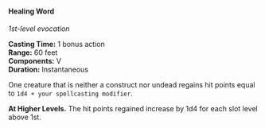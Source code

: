 #### Healing Word
<!-- TODO Check and tag this spell -->
<!-- markdownlint-disable-next-line no-emphasis-as-heading -->
_1st-level evocation_

**Casting Time:** 1 bonus action \
**Range:** 60 feet \
**Components:** V \
**Duration:** Instantaneous

One creature that is neither a construct nor undead regains hit points equal to `1d4 + your spellcasting modifier`.

**At Higher Levels.**
The hit points regained increase by 1d4 for each slot level above 1st.
